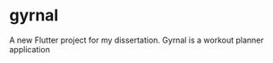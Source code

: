 # gyrnal

A new Flutter project for my dissertation. Gyrnal is a workout planner application

[//]: # (todo - expand!)

